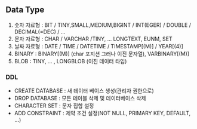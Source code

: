 ## Data Type
 1. 숫자 자료형 : BIT / TINY,SMALL,MEDIUM,BIGINT / INT(EGER) / 
                DOUBLE / DECIMAL(=DEC) / ...
 2. 문자 자료형 : CHAR / VARCHAR /TINY, ... LONGTEXT, EUNM, SET
 3. 날짜 자료형 : DATE / TIME / DATETIME / TIMESTAMP[(M)] / YEAR[(4)]
 4. BINARY : BINARY[(M)] (char 포지션 그러나 이진 문자열), VARBINARY[(M)]
 5. BLOB : TINY, ... , LONGBLOB (이진 데이터 타입)

### DDL
 - CREATE DATABASE : 새 데이터 베이스 생성(관리자 권한으로)
 - DROP DATABASE : 모든 테이블 삭제 및 데이터베이스 삭제
 - CHARACTER SET : 문자 집합 설정
 - ADD CONSTRAINT : 제약 조건 설정(NOT NULL, PRIMARY KEY, DEFAULT, ...)